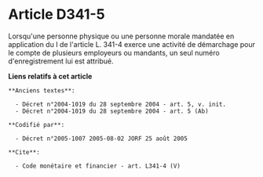 # Article D341-5

Lorsqu'une personne physique ou une personne morale mandatée en application du I de l'article L. 341-4 exerce une activité de
démarchage pour le compte de plusieurs employeurs ou mandants, un seul numéro d'enregistrement lui est attribué.

**Liens relatifs à cet article**

	**Anciens textes**:

	  - Décret n°2004-1019 du 28 septembre 2004 - art. 5, v. init.
	  - Décret n°2004-1019 du 28 septembre 2004 - art. 5 (Ab)

	**Codifié par**:

	  - Décret n°2005-1007 2005-08-02 JORF 25 août 2005

	**Cite**:

	  - Code monétaire et financier - art. L341-4 (V)
